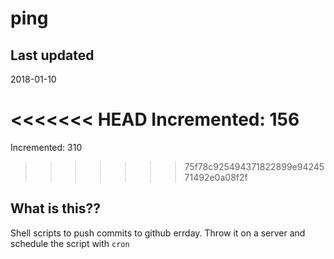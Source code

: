 # ping

## Last updated
2018-01-10

<<<<<<< HEAD
Incremented: 156
=======
Incremented: 310
>>>>>>> 75f78c925494371822899e9424571492e0a08f2f

## What is this?? 
Shell scripts to push commits to github errday. Throw it on a server and schedule the script with `cron`

